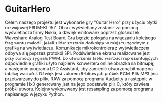 # GuitarHero

Celem naszego projektu jest wykonanie gry "Guitar Hero" przy użyciu płytki rozwojowej FRDM-KL05Z. Obraz wyświetlany zostanie za pomocą wyświetlacza firmy Nokia, a dźwięk emitowany poprzez głośniczek Waveshare Analog Test Board. Gra będzie polegała na włączaniu kolejnego fragmentu melodii, jeżeli slider zostanie dotknięty w miejscu zgodnym z grafiką na wyświetlaczu.
Komunikacja mikrokontrolera z wyświetlaczem odbywa się poprzez protokół SPI. Podświetlenie ekranu realizowane jest przy pomocy sygnału PWM. Do utworzenia tablic wartości reprezentujących odpowiednie grafiki użyto najpierw konwertera online obrazka na bitmapę, a następnie programu LCD Assistant, aby zamienić utworzoną bitmapę na tablicę wartości.
Dźwięk jest zbiorem 8-bitowych próbek PCM. Plik MP3 jest przetwarzany do pliku RAW za pomocą programu 
Audacity a następnie w programie HxD generowany jest na jego podstawie plik C, który zawiera próbki utworu. Kolejno wykonywany jest resampling za pomocą programu napisanego w języku Python.
